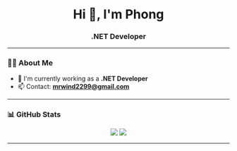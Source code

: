 <h1 align="center">Hi 👋, I'm Phong</h1>
<h3 align="center">.NET Developer</h3>

---

### 🧑‍💻 About Me

- 🔭 I'm currently working as a **.NET Developer**
- 📫 Contact: **mrwind2299@gmail.com**

---

### 📊 GitHub Stats

<p align="center">
  <img src="https://github-readme-stats.vercel.app/api?username=phonglv9&show_icons=true&theme=tokyonight" />
  <img src="https://streak-stats.demolab.com?user=phonglv9&theme=tokyonight" />
</p>

---



